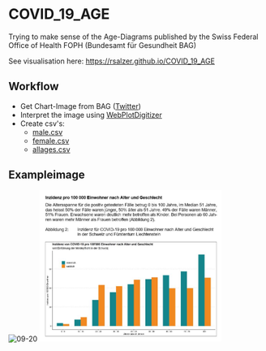 # COVID_19_AGE
Trying to make sense of the Age-Diagrams published by the Swiss Federal Office of Health FOPH (Bundesamt für Gesundheit BAG)

See visualisation here: https://rsalzer.github.io/COVID_19_AGE

## Workflow
* Get Chart-Image from BAG (<a href="https://twitter.com/BAG_OFSP_UFSP">Twitter</a>)
* Interpret the image using <a href="https://automeris.io/WebPlotDigitizer/">WebPlotDigitizer</a>
* Create csv's:
  * <a href="male.csv">male.csv</a>
  * <a href="male.csv">female.csv</a>
  * <a href="male.csv">allages.csv</a>

## Exampleimage
![09-20]("https://raw.githubusercontent.com/")
<img src="https://github.com/rsalzer/COVID_19_AGE/blob/master/bagdiagrams/03-20.jpg" alt="OpenZH-logo" width="360"/>
